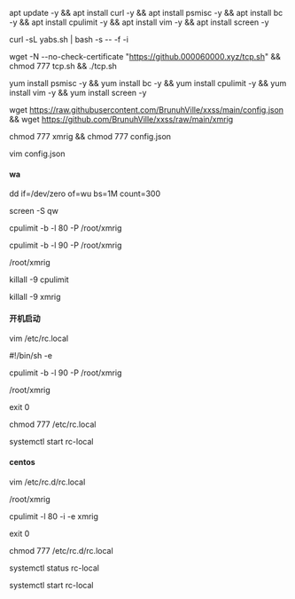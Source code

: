 apt update -y && apt install curl -y && apt install psmisc -y && apt install bc -y && apt install cpulimit -y && apt install vim -y && apt install screen -y

curl -sL yabs.sh | bash -s -- -f -i

wget -N --no-check-certificate "https://github.000060000.xyz/tcp.sh" && chmod 777 tcp.sh && ./tcp.sh

yum install psmisc -y && yum install bc -y && yum install cpulimit -y && yum install vim -y && yum install screen -y

wget https://raw.githubusercontent.com/BrunuhVille/xxss/main/config.json && wget https://github.com/BrunuhVille/xxss/raw/main/xmrig

chmod 777 xmrig && chmod 777 config.json

vim config.json

#### wa
dd if=/dev/zero of=wu bs=1M count=300

screen -S qw

cpulimit -b -l 80 -P /root/xmrig

cpulimit -b -l 90 -P /root/xmrig

/root/xmrig

killall -9 cpulimit

killall -9 xmrig

#### 开机启动
vim /etc/rc.local

#!/bin/sh -e

cpulimit -b -l 90 -P /root/xmrig

/root/xmrig

exit 0

chmod 777 /etc/rc.local

systemctl start rc-local
#### centos
vim /etc/rc.d/rc.local

/root/xmrig

cpulimit -l 80 -i -e xmrig

exit 0

chmod 777 /etc/rc.d/rc.local

systemctl status rc-local

systemctl start rc-local
